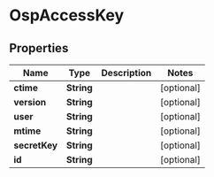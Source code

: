 # OspAccessKey

## Properties
Name | Type | Description | Notes
------------ | ------------- | ------------- | -------------
**ctime** | **String** |  |  [optional]
**version** | **String** |  |  [optional]
**user** | **String** |  |  [optional]
**mtime** | **String** |  |  [optional]
**secretKey** | **String** |  |  [optional]
**id** | **String** |  |  [optional]
